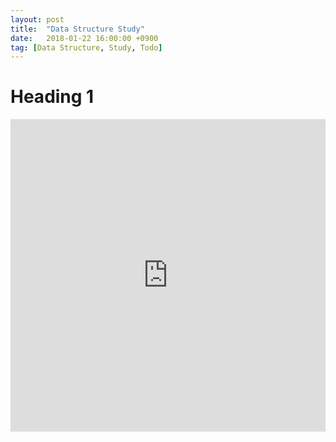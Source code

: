 ```yaml
---
layout: post
title:  "Data Structure Study"
date:   2018-01-22 16:00:00 +0900
tag: [Data Structure, Study, Todo]
---
```


# Heading 1

<iframe src="https://quizlet.com/233221268/flashcards/embed" height="500" width="100%" style="border:0"></iframe>
